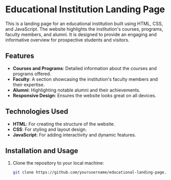 # Educational Institution Landing Page

This is a landing page for an educational institution built using HTML, CSS, and JavaScript. The website highlights the institution's courses, programs, faculty members, and alumni. It is designed to provide an engaging and informative overview for prospective students and visitors.

## Features

- **Courses and Programs**: Detailed information about the courses and programs offered.
- **Faculty**: A section showcasing the institution's faculty members and their expertise.
- **Alumni**: Highlighting notable alumni and their achievements.
- **Responsive Design**: Ensures the website looks great on all devices.

## Technologies Used

- **HTML**: For creating the structure of the website.
- **CSS**: For styling and layout design.
- **JavaScript**: For adding interactivity and dynamic features.

## Installation and Usage

1. Clone the repository to your local machine:
   ```bash
   git clone https://github.com/yourusername/educational-landing-page.git
